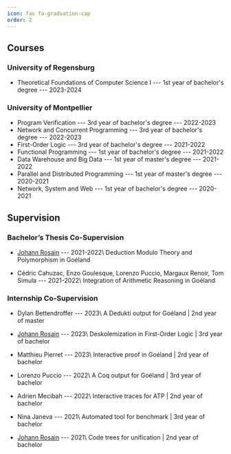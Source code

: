 ```yaml
---
icon: fas fa-graduation-cap
order: 2
---
```


##  Courses

### University of Regensburg

* Theoretical Foundations of Computer Science I --- 1st year of bachelor's degree --- 2023-2024


### University of Montpellier

* Program Verification --- 3rd year of bachelor's degree --- 2022-2023
* Network and Concurrent Programming --- 3rd year of bachelor's degree --- 2022-2023
* First-Order Logic --- 3rd year of bachelor's degree --- 2021-2022
* Functional Programming --- 1st year of bachelor's degree --- 2021-2022
* Data Warehouse and Big Data --- 1st year of master's degree --- 2021-2022
* Parallel and Distributed Programming --- 1st year of master's degree --- 2020-2021
* Network, System and Web --- 1st year of bachelor's degree --- 2020-2021



## Supervision

### Bachelor’s Thesis Co-Supervision

* [Johann Rosain](https://perso.ens-lyon.fr/johann.rosain/) --- 2021-2022\\
Deduction Modulo Theory and Polymorphism in Goéland

* Cédric Cahuzac, Enzo Goulesque, Lorenzo Puccio, Margaux Renoir, Tom Simula --- 2021-2022\\
Integration of Arithmetic Reasoning in Goéland

### Internship Co-Supervision

* Dylan Bettendroffer --- 2023\\
A Dedukti output for Goéland | 2nd year of master

* [Johann Rosain](https://perso.ens-lyon.fr/johann.rosain/) --- 2023\\
Deskolemization in First-Order Logic | 3rd year of bachelor

* Matthieu Pierret --- 2023\\
Interactive proof in Goéland | 2rd year of bachelor

* Lorenzo Puccio --- 2022\\
A Coq output for Goéland | 3rd year of bachelor

* Adrien Mecibah --- 2022\\
Interactive traces for ATP | 2nd year of bachelor

* Nina Janeva --- 2021\\
Automated tool for benchmark | 3rd year of bachelor

* [Johann Rosain](https://perso.ens-lyon.fr/johann.rosain/) --- 2021\\
Code trees for unification | 2nd year of bachelor